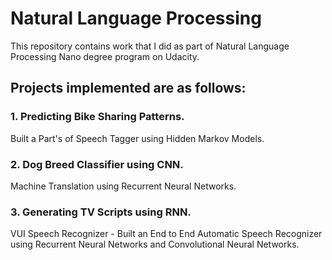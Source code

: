 # Natural Language Processing

This repository contains work that I did as part of Natural Language Processing Nano degree program on Udacity. 


## Projects implemented are as follows:

### 1. Predicting Bike Sharing Patterns.

Built a Part's of Speech Tagger using Hidden Markov Models.

### 2. Dog Breed Classifier using CNN.

Machine Translation using Recurrent Neural Networks.

### 3. Generating TV Scripts using RNN.

VUI Speech Recognizer -  Built an End to End Automatic Speech Recognizer using Recurrent Neural Networks and Convolutional Neural Networks.
